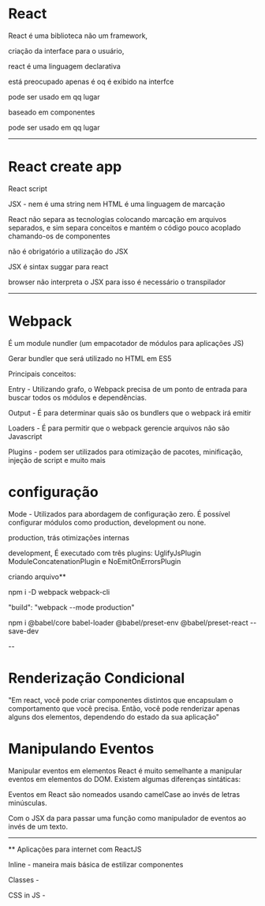# React

React é uma biblioteca não um framework,

criação da interface para o usuário, 

react é uma linguagem declarativa

está preocupado apenas é oq é exibido na interfce

pode ser usado em qq lugar

baseado em componentes 

pode ser usado em qq lugar

________

# React create app

React script 

JSX - nem é uma string nem HTML
é uma linguagem de marcação

React não separa as tecnologias colocando marcação
em arquivos separados, e sim separa conceitos e mantém o
código pouco acoplado chamando-os de componentes

não é obrigatório a utilização do JSX

JSX é sintax suggar para react

browser não interpreta o JSX para isso é necessário o
transpilador

----

# Webpack 

É um module nundler (um empacotador de módulos para aplicações JS) 

Gerar bundler que será utilizado no HTML em ES5

Principais conceitos: 

Entry - Utilizando grafo, o Webpack precisa de um ponto de entrada para buscar todos os módulos e dependências.

Output - É para determinar quais são os bundlers que o webpack irá emitir 

Loaders - É para permitir que o webpack gerencie arquivos não são Javascript

Plugins - podem ser utilizados para otimização de pacotes, minificação, injeção de script e muito mais


# configuração 

Mode - Utilizados para abordagem de configuração zero. É possível configurar módulos como production, development ou none.

production, trás otimizações internas

development, É executado com três plugins: UglifyJsPlugin ModuleConcatenationPlugin e NoEmitOnErrorsPlugin


criando arquivo**

npm i -D webpack webpack-cli

"build": "webpack --mode production"

npm i @babel/core babel-loader @babel/preset-env @babel/preset-react --save-dev

--

# Renderização Condicional

"Em react, você pode criar componentes distintos que encapsulam o comportamento que você precisa. Então, você pode renderizar apenas alguns dos elementos, dependendo do estado da sua aplicação"


# Manipulando Eventos

Manipular eventos em elementos React é muito semelhante a manipular eventos em elementos do DOM. Existem algumas diferenças sintáticas: 

Eventos em React são nomeados usando camelCase ao invés de letras minúsculas.

Com o JSX da para passar uma função como manipulador de eventos ao invés de um texto.


---
** Aplicações para internet com ReactJS

Inline - maneira mais básica de estilizar componentes

Classes - 

CSS in JS - 






























































